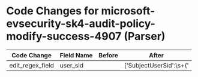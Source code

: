 # Code Changes for microsoft-evsecurity-sk4-audit-policy-modify-success-4907 (Parser)

| Code Change | Field Name | Before | After |
|-------------|------------|--------|-------|
| edit_regex_field | user_sid |  | ['SubjectUserSid\':\s+(\'|")({user_sid}[^\'"]+)(\'|")'] |